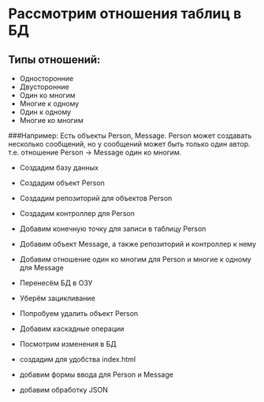 # Рассмотрим отношения таблиц в БД
## Типы отношений:
- Односторонние
- Двусторонние
- Один ко многим
- Многие к одному
- Один к одному
- Многие ко многим

###Например:
Есть объекты Person, Message.
Person может создавать несколько сообщений, но у сообщений может быть только один автор.
т.е. отношение Person -> Message один ко многим.

- Создадим базу данных
- Создадим объект Person



- Создадим репозиторий для объектов Person
- Создадим контроллер для Person
- Добавим конечную точку для записи в таблицу Person


- Добавим объект Message, а также репозиторий и контроллер к нему
- Добавим отношение один ко многим для Person и многие к 
одному для Message


- Перенесём БД в ОЗУ
- Уберём зацикливание
- Попробуем удалить объект Person
- Добавим каскадные операции
- Посмотрим изменения в БД
- создадим для удобства index.html
- добавим формы ввода для Person и Message
- добавим обработку JSON
